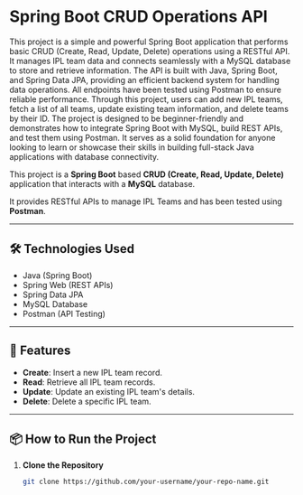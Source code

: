 # Spring Boot CRUD Operations API

This project is a simple and powerful Spring Boot application that performs basic CRUD (Create, Read, Update, Delete) operations using a RESTful API. It manages IPL team data and connects seamlessly with a MySQL database to store and retrieve information. The API is built with Java, Spring Boot, and Spring Data JPA, providing an efficient backend system for handling data operations. All endpoints have been tested using Postman to ensure reliable performance. Through this project, users can add new IPL teams, fetch a list of all teams, update existing team information, and delete teams by their ID. The project is designed to be beginner-friendly and demonstrates how to integrate Spring Boot with MySQL, build REST APIs, and test them using Postman. It serves as a solid foundation for anyone looking to learn or showcase their skills in building full-stack Java applications with database connectivity.

This project is a **Spring Boot** based **CRUD (Create, Read, Update, Delete)** application that interacts with a **MySQL** database.  

It provides RESTful APIs to manage IPL Teams and has been tested using **Postman**.

---

## 🛠️ Technologies Used
- Java (Spring Boot)
- Spring Web (REST APIs)
- Spring Data JPA
- MySQL Database
- Postman (API Testing)

---

## 📌 Features
- **Create**: Insert a new IPL team record.
- **Read**: Retrieve all IPL team records.
- **Update**: Update an existing IPL team's details.
- **Delete**: Delete a specific IPL team.

---

## 📦 How to Run the Project

1. **Clone the Repository**
   ```bash
   git clone https://github.com/your-username/your-repo-name.git
